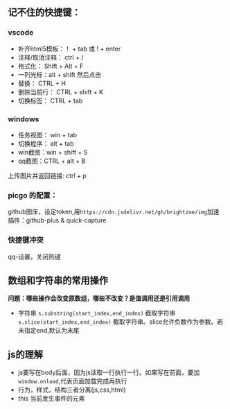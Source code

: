 ## 记不住的快捷键：

### vscode
+ 补齐html5模板：！ +  tab 或 ! + enter
+ 注释/取消注释： ctrl +  /
+ 格式化：  Shift + Alt + F
+ 一列光标：alt + shift 然后点击
+ 替换： CTRL + H
+ 删除当前行： CTRL + shift + K
+ 切换标签： CTRL + tab


### windows
+ 任务视图： win + tab
+ 切换程序： alt + tab
+ win截图：win + shift + S
+ qq截图：CTRL + alt + B

上传图片并返回链接: ctrl + p   



### picgo 的配置：
github图床，设定token,用`https://cdn.jsdelivr.net/gh/brightzoe/img`加速
插件：github-plus & quick-capture

### 快捷键冲突
qq-设置，关闭热键


## 数组和字符串的常用操作
**问题：哪些操作会改变原数组，哪些不改变？是值调用还是引用调用**
+ 字符串
`s.substring(start_index,end_index)` 截取字符串
`s.slice(start_index,end_index)` 截取字符串。slice允许负数作为参数。若未指定end,默认为末尾

## js的理解
+ js要写在body后面，因为js读取一行执行一行。如果写在前面，要加`window.onload`,代表页面加载完成再执行
+ 行为，样式，结构三者分离(js,css,html)
+ this 当前发生事件的元素
